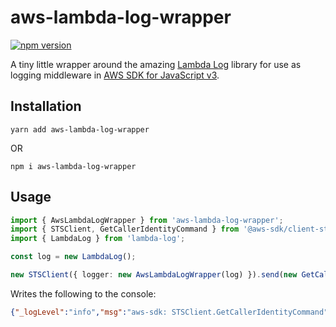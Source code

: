 # aws-lambda-log-wrapper

[![npm version](https://badge.fury.io/js/aws-lambda-log-wrapper.svg)](https://badge.fury.io/js/aws-lambda-log-wrapper)

A tiny little wrapper around the amazing [Lambda Log](https://lambdalog.js.org/) library for use as logging middleware in [AWS SDK for JavaScript v3](https://docs.aws.amazon.com/AWSJavaScriptSDK/v3/latest/).

## Installation

`yarn add aws-lambda-log-wrapper`

OR

`npm i aws-lambda-log-wrapper`

## Usage

```typescript
import { AwsLambdaLogWrapper } from 'aws-lambda-log-wrapper';
import { STSClient, GetCallerIdentityCommand } from '@aws-sdk/client-sts';
import { LambdaLog } from 'lambda-log';

const log = new LambdaLog();

new STSClient({ logger: new AwsLambdaLogWrapper(log) }).send(new GetCallerIdentityCommand({}))
```

Writes the following to the console:
```json
{"_logLevel":"info","msg":"aws-sdk: STSClient.GetCallerIdentityCommand","input":{},"output":{"UserId":"...","Account":"...","Arn":"arn:aws:sts::...:assumed-role/..."},"metadata":{"httpStatusCode":200,"requestId":"25fe0f95-7975-443f-bcd9-65321461aa43","attempts":1,"totalRetryDelay":0},"aws-sdk":true,"_tags":[]}
```

